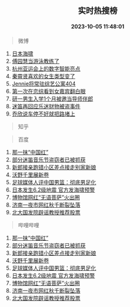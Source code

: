 <div align="center"><h2>实时热搜榜</h2><h4>2023-10-05 11:48:01</h4></div>

> 微博  

1. [日本海啸](https://s.weibo.com/weibo?q=%E6%97%A5%E6%9C%AC%E6%B5%B7%E5%95%B8&t=31&band_rank=1&Refer=top)<br />
2. [傅园慧当游泳教练了](https://s.weibo.com/weibo?q=%23%E5%82%85%E5%9B%AD%E6%85%A7%E5%BD%93%E6%B8%B8%E6%B3%B3%E6%95%99%E7%BB%83%E4%BA%86%23&t=31&band_rank=2&Refer=top)<br />
3. [杭州亚运会上的数字智能亮点](https://s.weibo.com/weibo?q=%23%E6%9D%AD%E5%B7%9E%E4%BA%9A%E8%BF%90%E4%BC%9A%E4%B8%8A%E7%9A%84%E6%95%B0%E5%AD%97%E6%99%BA%E8%83%BD%E4%BA%AE%E7%82%B9%23&t=31&band_rank=3&Refer=top)<br />
4. [秦霄贤喜欢的女生类型变了](https://s.weibo.com/weibo?q=%23%E7%A7%A6%E9%9C%84%E8%B4%A4%E5%96%9C%E6%AC%A2%E7%9A%84%E5%A5%B3%E7%94%9F%E7%B1%BB%E5%9E%8B%E5%8F%98%E4%BA%86%23&t=31&band_rank=4&Refer=top)<br />
5. [Jennie将常驻综艺公寓404](https://s.weibo.com/weibo?q=%23Jennie%E5%B0%86%E5%B8%B8%E9%A9%BB%E7%BB%BC%E8%89%BA%E5%85%AC%E5%AF%93404%23&t=31&band_rank=5&Refer=top)<br />
6. [第一次在恋综看到女嘉宾翻白眼](https://s.weibo.com/weibo?q=%23%E7%AC%AC%E4%B8%80%E6%AC%A1%E5%9C%A8%E6%81%8B%E7%BB%BC%E7%9C%8B%E5%88%B0%E5%A5%B3%E5%98%89%E5%AE%BE%E7%BF%BB%E7%99%BD%E7%9C%BC%23&t=31&band_rank=6&Refer=top)<br />
7. [研一男生入学1个月被邀当导师伴郎](https://s.weibo.com/weibo?q=%23%E7%A0%94%E4%B8%80%E7%94%B7%E7%94%9F%E5%85%A5%E5%AD%A61%E4%B8%AA%E6%9C%88%E8%A2%AB%E9%82%80%E5%BD%93%E5%AF%BC%E5%B8%88%E4%BC%B4%E9%83%8E%23&t=31&band_rank=7&Refer=top)<br />
8. [迷笛再回应乐迷财物被盗事件](https://s.weibo.com/weibo?q=%23%E8%BF%B7%E7%AC%9B%E5%86%8D%E5%9B%9E%E5%BA%94%E4%B9%90%E8%BF%B7%E8%B4%A2%E7%89%A9%E8%A2%AB%E7%9B%97%E4%BA%8B%E4%BB%B6%23&t=31&band_rank=8&Refer=top)<br />
9. [乔欣说车停不好就把路堵上](https://s.weibo.com/weibo?q=%E4%B9%94%E6%AC%A3%E8%AF%B4%E8%BD%A6%E5%81%9C%E4%B8%8D%E5%A5%BD%E5%B0%B1%E6%8A%8A%E8%B7%AF%E5%A0%B5%E4%B8%8A&t=31&band_rank=9&Refer=top)<br />

> 知乎  


> 百度  

1. [那一抹“中国红”](https://www.baidu.com/s?wd=%E9%82%A3%E4%B8%80%E6%8A%B9%E2%80%9C%E4%B8%AD%E5%9B%BD%E7%BA%A2%E2%80%9D&sa=fyb_news&rsv_dl=fyb_news)<br />
2. [部分迷笛音乐节盗窃者已被抓获](https://www.baidu.com/s?wd=%E9%83%A8%E5%88%86%E8%BF%B7%E7%AC%9B%E9%9F%B3%E4%B9%90%E8%8A%82%E7%9B%97%E7%AA%83%E8%80%85%E5%B7%B2%E8%A2%AB%E6%8A%93%E8%8E%B7&sa=fyb_news&rsv_dl=fyb_news)<br />
3. [新郎接亲跑错小区差点接走别家新娘](https://www.baidu.com/s?wd=%E6%96%B0%E9%83%8E%E6%8E%A5%E4%BA%B2%E8%B7%91%E9%94%99%E5%B0%8F%E5%8C%BA%E5%B7%AE%E7%82%B9%E6%8E%A5%E8%B5%B0%E5%88%AB%E5%AE%B6%E6%96%B0%E5%A8%98&sa=fyb_news&rsv_dl=fyb_news)<br />
4. [沃野千里展新卷](https://www.baidu.com/s?wd=%E6%B2%83%E9%87%8E%E5%8D%83%E9%87%8C%E5%B1%95%E6%96%B0%E5%8D%B7&sa=fyb_news&rsv_dl=fyb_news)<br />
5. [足球媒体人评中国男篮：彻底男足化](https://www.baidu.com/s?wd=%E8%B6%B3%E7%90%83%E5%AA%92%E4%BD%93%E4%BA%BA%E8%AF%84%E4%B8%AD%E5%9B%BD%E7%94%B7%E7%AF%AE%EF%BC%9A%E5%BD%BB%E5%BA%95%E7%94%B7%E8%B6%B3%E5%8C%96&sa=fyb_news&rsv_dl=fyb_news)<br />
6. [日本发生6.2级地震 官方发海啸预警](https://www.baidu.com/s?wd=%E6%97%A5%E6%9C%AC%E5%8F%91%E7%94%9F6.2%E7%BA%A7%E5%9C%B0%E9%9C%87+%E5%AE%98%E6%96%B9%E5%8F%91%E6%B5%B7%E5%95%B8%E9%A2%84%E8%AD%A6&sa=fyb_news&rsv_dl=fyb_news)<br />
7. [博物馆网红“无语菩萨”火出圈](https://www.baidu.com/s?wd=%E5%8D%9A%E7%89%A9%E9%A6%86%E7%BD%91%E7%BA%A2%E2%80%9C%E6%97%A0%E8%AF%AD%E8%8F%A9%E8%90%A8%E2%80%9D%E7%81%AB%E5%87%BA%E5%9C%88&sa=fyb_news&rsv_dl=fyb_news)<br />
8. [济南一夜市网红秋千断裂坠落](https://www.baidu.com/s?wd=%E6%B5%8E%E5%8D%97%E4%B8%80%E5%A4%9C%E5%B8%82%E7%BD%91%E7%BA%A2%E7%A7%8B%E5%8D%83%E6%96%AD%E8%A3%82%E5%9D%A0%E8%90%BD&sa=fyb_news&rsv_dl=fyb_news)<br />
9. [北大国发院辟谣教授推荐股票](https://www.baidu.com/s?wd=%E5%8C%97%E5%A4%A7%E5%9B%BD%E5%8F%91%E9%99%A2%E8%BE%9F%E8%B0%A3%E6%95%99%E6%8E%88%E6%8E%A8%E8%8D%90%E8%82%A1%E7%A5%A8&sa=fyb_news&rsv_dl=fyb_news)<br />

> 哔哩哔哩  

1. [那一抹“中国红”](https://www.baidu.com/s?wd=%E9%82%A3%E4%B8%80%E6%8A%B9%E2%80%9C%E4%B8%AD%E5%9B%BD%E7%BA%A2%E2%80%9D&sa=fyb_news&rsv_dl=fyb_news)<br />
2. [部分迷笛音乐节盗窃者已被抓获](https://www.baidu.com/s?wd=%E9%83%A8%E5%88%86%E8%BF%B7%E7%AC%9B%E9%9F%B3%E4%B9%90%E8%8A%82%E7%9B%97%E7%AA%83%E8%80%85%E5%B7%B2%E8%A2%AB%E6%8A%93%E8%8E%B7&sa=fyb_news&rsv_dl=fyb_news)<br />
3. [新郎接亲跑错小区差点接走别家新娘](https://www.baidu.com/s?wd=%E6%96%B0%E9%83%8E%E6%8E%A5%E4%BA%B2%E8%B7%91%E9%94%99%E5%B0%8F%E5%8C%BA%E5%B7%AE%E7%82%B9%E6%8E%A5%E8%B5%B0%E5%88%AB%E5%AE%B6%E6%96%B0%E5%A8%98&sa=fyb_news&rsv_dl=fyb_news)<br />
4. [沃野千里展新卷](https://www.baidu.com/s?wd=%E6%B2%83%E9%87%8E%E5%8D%83%E9%87%8C%E5%B1%95%E6%96%B0%E5%8D%B7&sa=fyb_news&rsv_dl=fyb_news)<br />
5. [足球媒体人评中国男篮：彻底男足化](https://www.baidu.com/s?wd=%E8%B6%B3%E7%90%83%E5%AA%92%E4%BD%93%E4%BA%BA%E8%AF%84%E4%B8%AD%E5%9B%BD%E7%94%B7%E7%AF%AE%EF%BC%9A%E5%BD%BB%E5%BA%95%E7%94%B7%E8%B6%B3%E5%8C%96&sa=fyb_news&rsv_dl=fyb_news)<br />
6. [日本发生6.2级地震 官方发海啸预警](https://www.baidu.com/s?wd=%E6%97%A5%E6%9C%AC%E5%8F%91%E7%94%9F6.2%E7%BA%A7%E5%9C%B0%E9%9C%87+%E5%AE%98%E6%96%B9%E5%8F%91%E6%B5%B7%E5%95%B8%E9%A2%84%E8%AD%A6&sa=fyb_news&rsv_dl=fyb_news)<br />
7. [博物馆网红“无语菩萨”火出圈](https://www.baidu.com/s?wd=%E5%8D%9A%E7%89%A9%E9%A6%86%E7%BD%91%E7%BA%A2%E2%80%9C%E6%97%A0%E8%AF%AD%E8%8F%A9%E8%90%A8%E2%80%9D%E7%81%AB%E5%87%BA%E5%9C%88&sa=fyb_news&rsv_dl=fyb_news)<br />
8. [济南一夜市网红秋千断裂坠落](https://www.baidu.com/s?wd=%E6%B5%8E%E5%8D%97%E4%B8%80%E5%A4%9C%E5%B8%82%E7%BD%91%E7%BA%A2%E7%A7%8B%E5%8D%83%E6%96%AD%E8%A3%82%E5%9D%A0%E8%90%BD&sa=fyb_news&rsv_dl=fyb_news)<br />
9. [北大国发院辟谣教授推荐股票](https://www.baidu.com/s?wd=%E5%8C%97%E5%A4%A7%E5%9B%BD%E5%8F%91%E9%99%A2%E8%BE%9F%E8%B0%A3%E6%95%99%E6%8E%88%E6%8E%A8%E8%8D%90%E8%82%A1%E7%A5%A8&sa=fyb_news&rsv_dl=fyb_news)<br />
